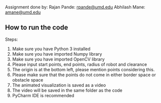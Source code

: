 Assignment done by:
Rajan Pande: rpande@umd.edu
Abhilash Mane: amane@umd.edu

## How to run the code

Steps:

1. Make sure you have Python 3 installed
2. Make sure you have imported Numpy library
3. Make sure you have imported OpenCV library
4. Please input start points, end points, radius of robot and clearance
5. The origin is at the bottom left, please mention points considering this.
6. Please make sure that the points do not come in either border space or obstacle space
7. The animated visualization is saved as a video
8. The video will be saved in the same folder as the code
9. PyCharm IDE is recommended

